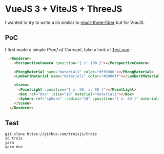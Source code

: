 # VueJS 3 + ViteJS + ThreeJS

I wanted to try to write a lib similar to [react-three-fiber](https://github.com/react-spring/react-three-fiber) but for VueJS.

## PoC

I first made a simple *Proof of Concept*, take a look at [Test.vue](/src/components/Test.vue) :

```html
  <Renderer>
    <PerspectiveCamera :position="{ z: 100 }"></PerspectiveCamera>

    <PhongMaterial name="material1" color="#ff0000"></PhongMaterial>
    <LambertMaterial name="material2" color="#0000ff"></LambertMaterial>

    <Scene>
      <PointLight :position="{ y: 50, z: 50 }"></PointLight>
      <Box ref="box" :size="10" material="material1"></Box>
      <Sphere ref="sphere" :radius="10" :position="{ x: 50 }" material="material2"></Sphere>
    </Scene>
  </Renderer>
```

## Test

    git clone https://github.com/troisjs/trois
    cd trois
    yarn
    yarn dev
